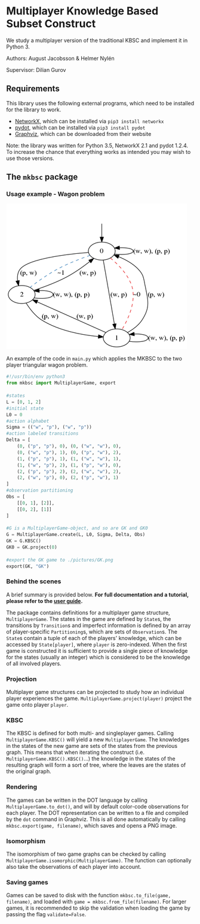 # Multiplayer Knowledge Based Subset Construct
We study a multiplayer version of the traditional KBSC and implement it in Python 3.

Authors: August Jacobsson & Helmer Nylén

Supervisor: Dilian Gurov

## Requirements
This library uses the following external programs, which need to be installed for the library to work.
- [NetworkX](https://networkx.github.io/), which can be installed via `pip3 install networkx`
- [pydot](https://github.com/erocarrera/pydot), which can be installed via `pip3 install pydot`
- [Graphviz](https://www.graphviz.org/), which can be downloaded from their website

Note: the library was written for Python 3.5, NetworkX 2.1 and pydot 1.2.4. To increase the chance that everything works as intended you may wish to use those versions.

## The `mkbsc` package
### Usage example - Wagon problem
![Game graph of the wagon proplem](pictures/G.png)

An example of the code in `main.py` which applies the MKBSC to the two player triangular wagon problem.

```python
#!/usr/bin/env python3
from mkbsc import MultiplayerGame, export

#states
L = [0, 1, 2]
#initial state
L0 = 0
#action alphabet
Sigma = (("w", "p"), ("w", "p"))
#action labeled transitions
Delta = [
    (0, ("p", "p"), 0), (0, ("w", "w"), 0),
    (0, ("w", "p"), 1), (0, ("p", "w"), 2),
    (1, ("p", "p"), 1), (1, ("w", "w"), 1),
    (1, ("w", "p"), 2), (1, ("p", "w"), 0),
    (2, ("p", "p"), 2), (2, ("w", "w"), 2),
    (2, ("w", "p"), 0), (2, ("p", "w"), 1)
]
#observation partitioning
Obs = [
    [[0, 1], [2]],
    [[0, 2], [1]]
]

#G is a MultiplayerGame-object, and so are GK and GK0
G = MultiplayerGame.create(L, L0, Sigma, Delta, Obs)
GK = G.KBSC()
GK0 = GK.project(0)

#export the GK game to ./pictures/GK.png
export(GK, "GK")
```

### Behind the scenes
A brief summary is provided below. **For full documentation and a tutorial, please refer to the [user guide](mkbsc/README.md).**

The package contains definitions for a multiplayer game structure, `MultiplayerGame`. The states in the game are defined by `State`s, the transitions by `Transition`s and imperfect information is defined by an array of player-specific `Partitioning`s, which are sets of `Observation`s. The `State`s contain a tuple of each of the players' knowledge, which can be accessed by `State[player]`, where `player` is zero-indexed. When the first game is constructed it is sufficient to provide a single piece of knowledge for the states (usually an integer) which is considered to be the knowledge of all involved players.

### Projection
Multiplayer game structures can be projected to study how an individual player experiences the game. `MultiplayerGame.project(player)` project the game onto player `player`.

### KBSC
The KBSC is defined for both multi- and singleplayer games. Calling `MultiplayerGame.KBSC()` will yield a new `MultiplayerGame`. The knowledges in the states of the new game are sets of the states from the previous graph. This means that when iterating the construct (i.e. `MultiplayerGame.KBSC().KBSC()`...) the knowledge in the states of the resulting graph will form a sort of tree, where the leaves are the states of the original graph.

### Rendering
The games can be written in the DOT language by calling `MultiplayerGame.to_dot()`, and will by default color-code observations for each player. The DOT representation can be written to a file and compiled by the `dot` command in Graphviz. This is all done automatically by calling `mkbsc.export(game, filename)`, which saves and opens a PNG image.

### Isomorphism
The isomorphism of two game graphs can be checked by calling `MultiplayerGame.isomorphic(MultiplayerGame)`. The function can optionally also take the observations of each player into account.

### Saving games
Games can be saved to disk with the function `mkbsc.to_file(game, filename)`, and loaded with `game = mkbsc.from_file(filename)`. For larger games, it is recommended to skip the validation when loading the game by passing the flag `validate=False`.
